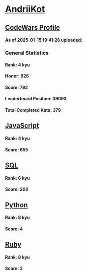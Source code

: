 # [AndriiKot](https://www.codewars.com/users/AndriiKot)

## [CodeWars Profile](https://www.codewars.com/users/AndriiKot)

#### As of 2025-01-15 19:41:26 uploaded:

### General Statistics

#### Rank: 4 kyu

#### Honor: 926

#### Score: 792

#### Leaderboard Position: 39093

#### Total Completed Kata: 379



## [JavaScript](https://github.com/AndriiKot/JavaScript__CodeWars)

#### Rank: 4 kyu

#### Score: 655


## [SQL](https://github.com/AndriiKot/SQL__CodeWars)

#### Rank: 6 kyu

#### Score: 200


## [Python](https://github.com/AndriiKot/Python__CodeWars)

#### Rank: 8 kyu

#### Score: 4


## [Ruby](https://github.com/AndriiKot/Ruby__CodeWars)

#### Rank: 8 kyu

#### Score: 2

